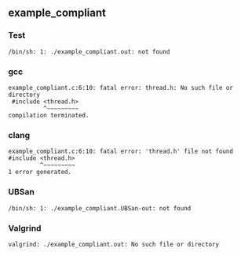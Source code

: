 ## example_compliant
### Test
```
/bin/sh: 1: ./example_compliant.out: not found
```
### gcc
```
example_compliant.c:6:10: fatal error: thread.h: No such file or directory
 #include <thread.h>
          ^~~~~~~~~~
compilation terminated.
```
### clang
```
example_compliant.c:6:10: fatal error: 'thread.h' file not found
#include <thread.h>
         ^~~~~~~~~~
1 error generated.
```
### UBSan
```
/bin/sh: 1: ./example_compliant.UBSan-out: not found
```
### Valgrind
```
valgrind: ./example_compliant.out: No such file or directory
```
